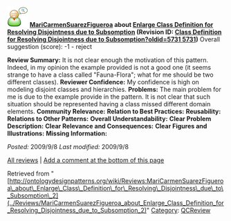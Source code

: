 [![](../images/thumb/2/29/Reviewer.png/48px-Reviewer.png)](../Image/Reviewer.png "Reviewer.png")
__[MariCarmenSuarezFigueroa](../User/MariCarmenSuarezFigueroa "User:MariCarmenSuarezFigueroa") about [Enlarge Class Definition for Resolving Disjointness due to Subsomption](../Submissions/Enlarge_Class_Definition_for_Resolving_Disjointness_due_to_Subsomption "Submissions:Enlarge Class Definition for Resolving Disjointness due to Subsomption") (Revision ID: [Class Definition for Resolving Disjointness due to Subsomption?oldid=5731 5731](../Submissions/Enlarge "http://ontologydesignpatterns.org/wiki/Submissions:Enlarge"))__
Overall suggestion (score): -1 - reject




 __Review Summary:__ It is not clear enough the motivation of this pattern. Indeed, in my opinion the example provided is not a good one (it seems strange to have a class called "Fauna-Flora"; what for me should be two different classes).
__Reviewer Confidence:__ My confidence is high on modeling disjoint classes and hierarchies.
__Problems:__ The main problem for me is due to the example provide in the pattern. It is not clear that such situation should be represented having a class missed different domain elements.
__Community Relevance:__ 
__Relation to Best Practices:__ 
__Reusability:__ 
__Relations to Other Patterns:__ 
__Overall Understandability:__ 
__Clear Problem Description:__ 
__Clear Relevance and Consequences:__ 
__Clear Figures and Illustrations:__ 
__Missing Information:__ 

_Posted:_ 2009/9/8 _Last modified:_ 2009/9/8



[All reviews](../Reviews/Main "Reviews:Main") | [Add a comment at the bottom of this page](index.php@title=Odp%253AAdd_comment&target=../Reviews/MariCarmenSuarezFigueroa_about_Enlarge_Class_Definition_for_Resolving_Disjointness_due_to_Subsomption_2#New_comment "http://ontologydesignpatterns.org/wiki/index.php?title=Odp:Add_comment&target=Reviews:MariCarmenSuarezFigueroa_about_Enlarge_Class_Definition_for_Resolving_Disjointness_due_to_Subsomption_2#New_comment")


Retrieved from "[http://ontologydesignpatterns.org/wiki/Reviews:MariCarmenSuarezFigueroa\_about\_Enlarge\_Class\_Definition\_for\_Resolving\_Disjointness\_due\_to\_Subsomption\_2](../Reviews/MariCarmenSuarezFigueroa_about_Enlarge_Class_Definition_for_Resolving_Disjointness_due_to_Subsomption_2)"
 [Category](http://ontologydesignpatterns.org/wiki/Special:Categories "Special:Categories"): [QCReview](../Category/QCReview "Category:QCReview")